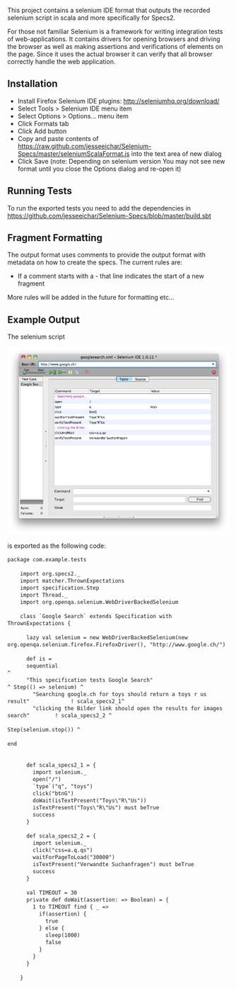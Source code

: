 This project contains a selenium IDE format that outputs the recorded selenium script in scala and more specifically for Specs2.  

For those not familiar Selenium is a framework for writing integration tests of web-applications.  It contains drivers for opening browsers and driving the browser as well as making assertions and verifications of elements on the page.  Since it uses the actual browser it can verify that all browser correctly handle the web application.


Installation
------------

 * Install Firefox Selenium IDE plugins:  http://seleniumhq.org/download/
 * Select Tools > Selenium IDE menu item
 * Select Options > Options... menu item
 * Click Formats tab
 * Click Add button
 * Copy and paste contents of https://raw.github.com/jesseeichar/Selenium-Specs/master/seleniumScalaFormat.js into the text area of new dialog
 * Click Save (note: Depending on selenium version You may not see new format until you close the Options dialog and re-open it)


Running Tests
-------------

To run the exported tests you need to add the dependencies in https://github.com/jesseeichar/Selenium-Specs/blob/master/build.sbt

Fragment Formatting
-------------------

The output format uses comments to provide the output format with metadata on how to create the specs.  The current rules are:

  * If a comment starts with a - that line indicates the start of a new fragment

More rules will be added in the future for formatting etc...

Example Output
--------------
The selenium script 

![Selenium Script Snapshot](https://github.com/jesseeichar/Selenium-Specs/raw/master/Selenium%20IDE.png)

is exported as the following code:

    package com.example.tests

		import org.specs2._
		import matcher.ThrownExpectations
		import specification.Step
		import Thread._
		import org.openqa.selenium.WebDriverBackedSelenium

		class `Google Search` extends Specification with ThrownExpectations { 

		  lazy val selenium = new WebDriverBackedSelenium(new org.openqa.selenium.firefox.FirefoxDriver(), "http://www.google.ch/")

		  def is = 
		  sequential                                                                    ^
		  "This specification tests Google Search"    																	^ Step(() => selenium) ^ 
		    "Searching google.ch for toys should return a toys r us result"             ! scala_specs2_1^
		    "clicking the Bilder link should open the results for images search"        ! scala_specs2_2 ^
		                                                                                Step(selenium.stop()) ^
		                                                                                end


		  def scala_specs2_1 = {
		    import selenium._
		    open("/")
		    `type`("q", "toys")
		    click("btnG")
		    doWait(isTextPresent("Toys\"R\"Us"))
		    isTextPresent("Toys\"R\"Us") must beTrue
		    success
		  }

		  def scala_specs2_2 = {
		    import selenium._
		    click("css=a.q.qs")
		    waitForPageToLoad("30000")
		    isTextPresent("Verwandte Suchanfragen") must beTrue
		    success
		  }

		  val TIMEOUT = 30
		  private def doWait(assertion: => Boolean) = {
		    1 to TIMEOUT find { _ =>
		      if(assertion) {
		        true
		      } else {
		        sleep(1000)
		        false
		      }
		    }
		  }

		}
		
		
		